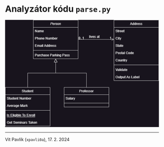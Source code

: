 # Analyzátor kódu `parse.py`

![Diagram tříd](./img/class_diagram.png)

---
Vít Pavlík (`xpavli0a`), 17. 2. 2024
